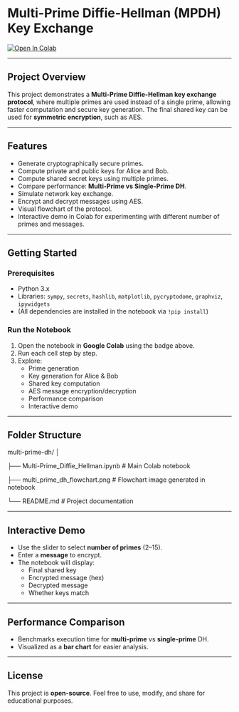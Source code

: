 # Multi-Prime Diffie-Hellman (MPDH) Key Exchange

[![Open In Colab](https://colab.research.google.com/assets/colab-badge.svg)](https://github.com/Lyynn777/multi-prime-dh/blob/main/Multi-Prime_Diffie_Hellman.ipynb)

---

## **Project Overview**
This project demonstrates a **Multi-Prime Diffie-Hellman key exchange protocol**, where multiple primes are used instead of a single prime, allowing faster computation and secure key generation. The final shared key can be used for **symmetric encryption**, such as AES.

---

## **Features**
- Generate cryptographically secure primes.
- Compute private and public keys for Alice and Bob.
- Compute shared secret keys using multiple primes.
- Compare performance: **Multi-Prime vs Single-Prime DH**.
- Simulate network key exchange.
- Encrypt and decrypt messages using AES.
- Visual flowchart of the protocol.
- Interactive demo in Colab for experimenting with different number of primes and messages.

---

## **Getting Started**

### **Prerequisites**
- Python 3.x
- Libraries: `sympy`, `secrets`, `hashlib`, `matplotlib`, `pycryptodome`, `graphviz`, `ipywidgets`
- (All dependencies are installed in the notebook via `!pip install`)

### **Run the Notebook**
1. Open the notebook in **Google Colab** using the badge above.
2. Run each cell step by step.
3. Explore:
   - Prime generation
   - Key generation for Alice & Bob
   - Shared key computation
   - AES message encryption/decryption
   - Performance comparison
   - Interactive demo

---

## **Folder Structure**
multi-prime-dh/
│

├── Multi-Prime_Diffie_Hellman.ipynb # Main Colab notebook

├── multi_prime_dh_flowchart.png # Flowchart image generated in notebook

└── README.md # Project documentation


---

## **Interactive Demo**
- Use the slider to select **number of primes** (2–15).
- Enter a **message** to encrypt.
- The notebook will display:
  - Final shared key
  - Encrypted message (hex)
  - Decrypted message
  - Whether keys match

---

## **Performance Comparison**
- Benchmarks execution time for **multi-prime** vs **single-prime** DH.
- Visualized as a **bar chart** for easier analysis.

---

## **License**
This project is **open-source**. Feel free to use, modify, and share for educational purposes.


